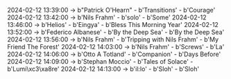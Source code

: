 2024-02-12 13:39:00 -> b"Patrick O'Hearn" - b'Transitions' - b'Courage'
2024-02-12 13:42:00 -> b'Nils Frahm' - b'solo' - b'Some'
2024-02-12 13:46:00 -> b'Helios' - b'Eingya' - b'Bless This Morning Year'
2024-02-12 13:52:00 -> b'Federico Albanese' - b'By the Deep Sea' - b'By the Deep Sea'
2024-02-12 13:56:00 -> b'Nils Frahm' - b'Tripping with Nils Frahm' - b'My Friend The Forest'
2024-02-12 14:03:00 -> b'Nils Frahm' - b'Screws' - b'La'
2024-02-12 14:06:00 -> b'Otto A Totland' - b'Companion' - b'Days Before'
2024-02-12 14:09:00 -> b'Stephan Moccio' - b'Tales of Solace' - b'Lumi\xc3\xa8re'
2024-02-12 14:13:00 -> b'il:lo' - b'Sloh' - b'Sloh'
